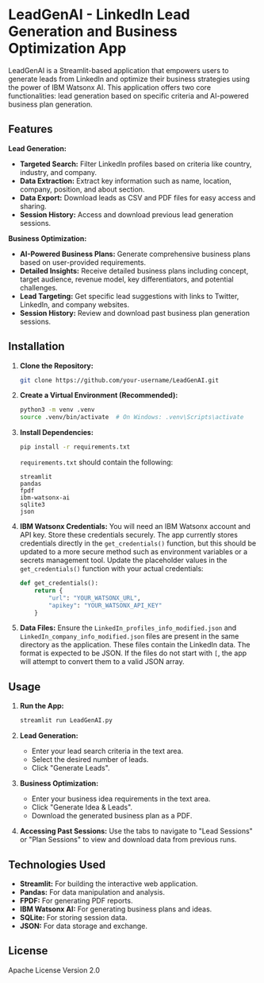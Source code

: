 # LeadGenAI - LinkedIn Lead Generation and Business Optimization App

LeadGenAI is a Streamlit-based application that empowers users to generate leads from LinkedIn and optimize their business strategies using the power of IBM Watsonx AI.  This application offers two core functionalities: lead generation based on specific criteria and AI-powered business plan generation.

## Features

**Lead Generation:**

* **Targeted Search:** Filter LinkedIn profiles based on criteria like country, industry, and company.
* **Data Extraction:** Extract key information such as name, location, company, position, and about section.
* **Data Export:** Download leads as CSV and PDF files for easy access and sharing.
* **Session History:** Access and download previous lead generation sessions.

**Business Optimization:**

* **AI-Powered Business Plans:** Generate comprehensive business plans based on user-provided requirements.
* **Detailed Insights:** Receive detailed business plans including concept, target audience, revenue model, key differentiators, and potential challenges.
* **Lead Targeting:** Get specific lead suggestions with links to Twitter, LinkedIn, and company websites.
* **Session History:** Review and download past business plan generation sessions.

## Installation

1. **Clone the Repository:**
   ```bash
   git clone https://github.com/your-username/LeadGenAI.git
   ```

2. **Create a Virtual Environment (Recommended):**
   ```bash
   python3 -m venv .venv
   source .venv/bin/activate  # On Windows: .venv\Scripts\activate
   ```

3. **Install Dependencies:**
   ```bash
   pip install -r requirements.txt
   ```
   `requirements.txt` should contain the following:
   ```
   streamlit
   pandas
   fpdf
   ibm-watsonx-ai
   sqlite3
   json
   ```

4. **IBM Watsonx Credentials:**
   You will need an IBM Watsonx account and API key.  Store these credentials securely.  The app currently stores credentials directly in the `get_credentials()` function, but this should be updated to a more secure method such as environment variables or a secrets management tool.  Update the placeholder values in the `get_credentials()` function with your actual credentials:
   ```python
   def get_credentials():
       return {
           "url": "YOUR_WATSONX_URL",
           "apikey": "YOUR_WATSONX_API_KEY"
       }
   ```

5. **Data Files:**
   Ensure the `LinkedIn_profiles_info_modified.json` and `LinkedIn_company_info_modified.json` files are present in the same directory as the application.  These files contain the LinkedIn data. The format is expected to be JSON.  If the files do not start with `[`, the app will attempt to convert them to a valid JSON array.

## Usage

1. **Run the App:**
   ```bash
   streamlit run LeadGenAI.py
   ```

2. **Lead Generation:**
   - Enter your lead search criteria in the text area.
   - Select the desired number of leads.
   - Click "Generate Leads".

3. **Business Optimization:**
   - Enter your business idea requirements in the text area.
   - Click "Generate Idea & Leads".
   - Download the generated business plan as a PDF.

4. **Accessing Past Sessions:**
   Use the tabs to navigate to "Lead Sessions" or "Plan Sessions" to view and download data from previous runs.


## Technologies Used

* **Streamlit:** For building the interactive web application.
* **Pandas:** For data manipulation and analysis.
* **FPDF:** For generating PDF reports.
* **IBM Watsonx AI:** For generating business plans and ideas.
* **SQLite:** For storing session data.
* **JSON:** For data storage and exchange.

## License

Apache License Version 2.0

